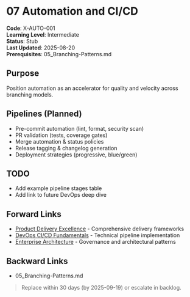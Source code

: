 # 07 Automation and CI/CD

**Code**: X-AUTO-001  
**Learning Level**: Intermediate  
**Status**: Stub  
**Last Updated**: 2025-08-20  
**Prerequisites**: 05_Branching-Patterns.md  

## Purpose

Position automation as an accelerator for quality and velocity across branching models.

## Pipelines (Planned)

- Pre-commit automation (lint, format, security scan)
- PR validation (tests, coverage gates)
- Merge automation & status policies
- Release tagging & changelog generation
- Deployment strategies (progressive, blue/green)

## TODO

- Add example pipeline stages table
- Add link to future DevOps deep dive

## Forward Links

- [Product Delivery Excellence](../../08_Product-Delivery/01_Product-Delivery-Excellence.md) - Comprehensive delivery frameworks
- [DevOps CI/CD Fundamentals](../../04_DevOps/01_CI-CD-Fundamentals/) - Technical pipeline implementation
- [Enterprise Architecture](../../07_Enterprise-Architecture/) - Governance and architectural patterns

## Backward Links

- 05_Branching-Patterns.md

> Replace within 30 days (by 2025-09-19) or escalate in backlog.
